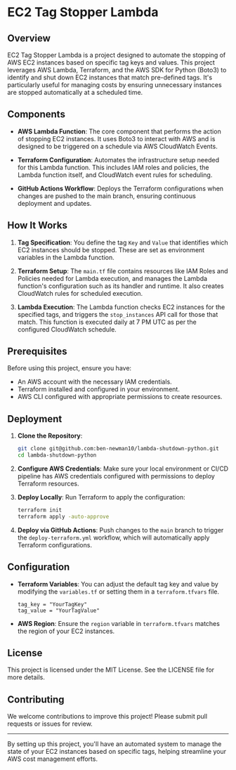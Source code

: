 # EC2 Tag Stopper Lambda

## Overview

EC2 Tag Stopper Lambda is a project designed to automate the stopping of AWS EC2 instances based on specific tag keys and values. This project leverages AWS Lambda, Terraform, and the AWS SDK for Python (Boto3) to identify and shut down EC2 instances that match pre-defined tags. It's particularly useful for managing costs by ensuring unnecessary instances are stopped automatically at a scheduled time.

## Components

- **AWS Lambda Function**: The core component that performs the action of stopping EC2 instances. It uses Boto3 to interact with AWS and is designed to be triggered on a schedule via AWS CloudWatch Events.

- **Terraform Configuration**: Automates the infrastructure setup needed for this Lambda function. This includes IAM roles and policies, the Lambda function itself, and CloudWatch event rules for scheduling.

- **GitHub Actions Workflow**: Deploys the Terraform configurations when changes are pushed to the main branch, ensuring continuous deployment and updates.

## How It Works

1. **Tag Specification**: You define the tag `Key` and `Value` that identifies which EC2 instances should be stopped. These are set as environment variables in the Lambda function.

2. **Terraform Setup**: The `main.tf` file contains resources like IAM Roles and Policies needed for Lambda execution, and manages the Lambda function's configuration such as its handler and runtime. It also creates CloudWatch rules for scheduled execution.

3. **Lambda Execution**: The Lambda function checks EC2 instances for the specified tags, and triggers the `stop_instances` API call for those that match. This function is executed daily at 7 PM UTC as per the configured CloudWatch schedule.

## Prerequisites

Before using this project, ensure you have:

- An AWS account with the necessary IAM credentials.
- Terraform installed and configured in your environment.
- AWS CLI configured with appropriate permissions to create resources.

## Deployment

1. **Clone the Repository**:
   ```bash
   git clone git@github.com:ben-newman10/lambda-shutdown-python.git
   cd lambda-shutdown-python
   ```

2. **Configure AWS Credentials**: Make sure your local environment or CI/CD pipeline has AWS credentials configured with permissions to deploy Terraform resources.

3. **Deploy Locally**:
   Run Terraform to apply the configuration:
   ```bash
   terraform init
   terraform apply -auto-approve
   ```

4. **Deploy via GitHub Actions**: Push changes to the `main` branch to trigger the `deploy-terraform.yml` workflow, which will automatically apply Terraform configurations.

## Configuration

- **Terraform Variables**: You can adjust the default tag key and value by modifying the `variables.tf` or setting them in a `terraform.tfvars` file.
  ```hcl
  tag_key = "YourTagKey"
  tag_value = "YourTagValue"
  ```

- **AWS Region**: Ensure the `region` variable in `terraform.tfvars` matches the region of your EC2 instances.

## License

This project is licensed under the MIT License. See the LICENSE file for more details.

## Contributing

We welcome contributions to improve this project! Please submit pull requests or issues for review.

---

By setting up this project, you'll have an automated system to manage the state of your EC2 instances based on specific tags, helping streamline your AWS cost management efforts.